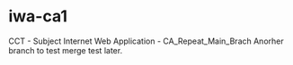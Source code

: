 # iwa-ca1
CCT - Subject Internet Web Application - CA_Repeat_Main_Brach
Anorher branch to test merge test later.
